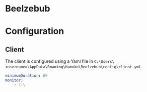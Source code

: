 # Beelzebub

# Configuration

## Client

The client is configured using a Yaml file in `C:\Users\<username>\AppData\Roaming\Hamuko\Beelzebub\config\client.yml`.

```yaml
minimumDuration: 60
monitor:
    - C:\
```
